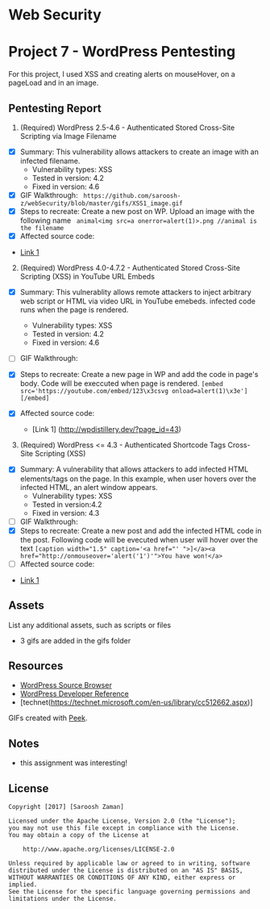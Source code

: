 # Web Security
# Project 7 - WordPress Pentesting

For this project, I used XSS and creating alerts on mouseHover, on a pageLoad and in an image.


## Pentesting Report

1. (Required) WordPress 2.5-4.6 - Authenticated Stored Cross-Site Scripting via Image Filename
  - [x] Summary: This vulnerability allows attackers to create an image with an infected filename.   
    - Vulnerability types: XSS
    - Tested in version: 4.2
    - Fixed in version: 4.6
  - [x] GIF Walkthrough: 
    ``` https://github.com/saroosh-z/webSecurity/blob/master/gifs/XSS1_image.gif```
  - [x] Steps to recreate: 
         Create a new post on WP. Upload an image with the following name
          ``` animal<img src=a onerror=alert(1)>.png //animal is the filename```
  - [X] Affected source code:
  - [Link 1](http://wpdistillery.dev/wp-admin/upload.php?item=29)
  
2. (Required) WordPress  4.0-4.7.2 - Authenticated Stored Cross-Site Scripting (XSS) in YouTube URL Embeds
  - [X] Summary: 
    This vulnerablity allows remote attackers to inject arbitrary web script or HTML via video URL in YouTube emebeds. infected code runs when the page is rendered.
    - Vulnerability types: XSS
    - Tested in version: 4.2
    - Fixed in version: 4.6
  - [ ] GIF Walkthrough: 
  
  - [X] Steps to recreate: 
        Create a new page in WP and add the code in page's body. Code will be execcuted when page is rendered.
    ```[embed src='https://youtube.com/embed/123\x3csvg onload=alert(1)\x3e'][/embed]```
  - [x] Affected source code:
    - [Link 1] (http://wpdistillery.dev/?page_id=43)
3. (Required) WordPress <= 4.3 - Authenticated Shortcode Tags Cross-Site Scripting (XSS)
  - [x] Summary: A vulnerability that allows attackers to add infected HTML elements/tags on the page. In this example, when user hovers over the infected HTML, an alert window appears.
    - Vulnerability types: XSS
    - Tested in version:4.2
    - Fixed in version: 4.3
  - [ ] GIF Walkthrough: 
  - [X] Steps to recreate: 
      Create a new post and add the infected HTML code in the post. Following code will be evecuted when user will hover over the text
  ```[caption width="1.5" caption='<a href="' ">]</a><a href="http://onmouseover='alert('1')'">You have won!</a>```  
  - [ ] Affected source code:
  - [Link 1](http://wpdistillery.dev/?p=76)

## Assets

List any additional assets, such as scripts or files
 - 3 gifs are added in the gifs folder

## Resources

- [WordPress Source Browser](https://core.trac.wordpress.org/browser/)
- [WordPress Developer Reference](https://developer.wordpress.org/reference/)
- [technet(https://technet.microsoft.com/en-us/library/cc512662.aspx)]

GIFs created with [Peek]().

## Notes
- this assignment was interesting!

## License

    Copyright [2017] [Saroosh Zaman]

    Licensed under the Apache License, Version 2.0 (the "License");
    you may not use this file except in compliance with the License.
    You may obtain a copy of the License at

        http://www.apache.org/licenses/LICENSE-2.0

    Unless required by applicable law or agreed to in writing, software
    distributed under the License is distributed on an "AS IS" BASIS,
    WITHOUT WARRANTIES OR CONDITIONS OF ANY KIND, either express or implied.
    See the License for the specific language governing permissions and
    limitations under the License.
